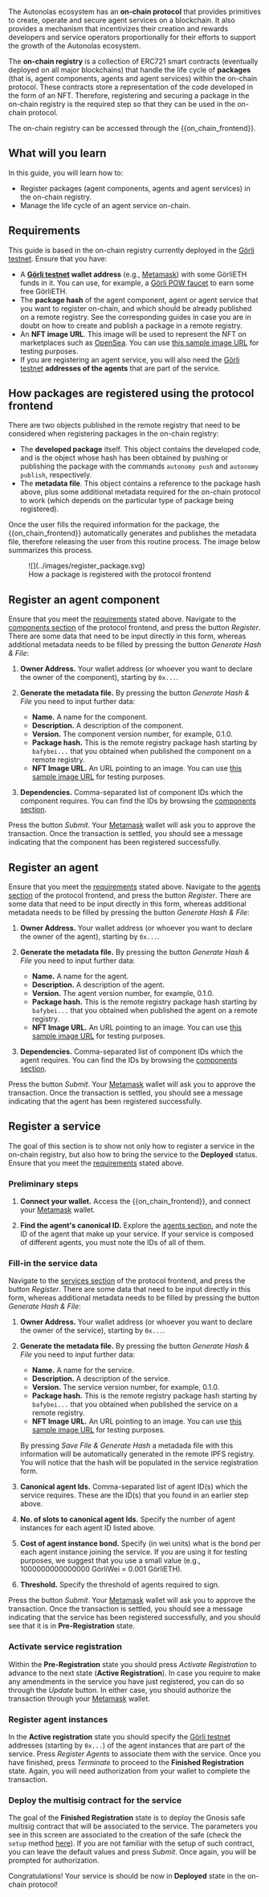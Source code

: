 The Autonolas ecosystem has an **on-chain protocol** that provides primitives to create, operate and secure agent services on a blockchain. It also provides a mechanism that incentivizes their creation and rewards developers and service operators proportionally for their efforts to support the growth of the Autonolas ecosystem.

The **on-chain registry** is a collection of ERC721 smart contracts (eventually deployed on all major blockchains) that handle the life cycle of **packages** (that is, agent components, agents and agent services) within the on-chain protocol. These contracts store a representation of the code developed in the form of an NFT.
Therefore, registering and securing a package in the on-chain registry is the required step so that they can be used in the on-chain protocol.

The on-chain registry can be accessed through the {{on_chain_frontend}}.

## What will you learn
In this guide, you will learn how to:

  * Register packages (agent components, agents and agent services) in the on-chain registry.
  * Manage the life cycle of an agent service on-chain.

## Requirements
This guide is based in the on-chain registry currently deployed in the [Görli testnet](https://goerli.net/). Ensure that you have:

  * A **[Görli testnet](https://goerli.net/) wallet address** (e.g., [Metamask](https://metamask.io/)) with some GörliETH funds in it. You can use, for example, a [Görli POW faucet](https://goerli-faucet.pk910.de/) to earn some free GörliETH.
  * The **package hash** of the agent component, agent or agent service that you want to register on-chain, and which should be already published on a remote registry. See the corresponding guides in case you are in doubt on how to create and publish a package in a remote registry.
  * An **NFT image URL**. This image will be used to represent the NFT on marketplaces such as [OpenSea](https://opensea.io/). You can use [this sample image URL](https://gateway.autonolas.tech/ipfs/Qmbh9SQLbNRawh9Km3PMEDSxo77k1wib8fYZUdZkhPBiev) for testing purposes.
  * If you are registering an agent service, you will also need the [Görli testnet](https://goerli.net/) **addresses of the agents** that are part of the service.


## How packages are registered using the protocol frontend
There are two objects published in the remote registry that need to be considered when registering packages in the on-chain registry:

  * The **developed package** itself. This object contains the developed code, and is the object whose hash has been obtained by pushing or publishing the package with the commands `autonomy push` and `autonomy publish`, respectively.
  * The **metadata file**. This object contains a reference to the package hash above, plus some additional metadata required for the on-chain protocol to work (which depends on the particular type of package being registered).

Once the user fills the required information for the package, the {{on_chain_frontend}} automatically generates and publishes the metadata file, therefore releasing the user from this routine process. The image below summarizes this process.

<figure markdown>
![](../images/register_package.svg)
<figcaption>How a package is registered with the protocol frontend</figcaption>
</figure>



## Register an agent component
Ensure that you meet the [requirements](#requirements) stated above.
Navigate to the [components section](https://protocol.autonolas.network/components) of the protocol frontend, and press the button _Register_.
There are some data that need to be input directly in this form, whereas additional metadata needs to be filled by pressing the button _Generate Hash & File_:

  1. **Owner Address.** Your wallet address (or whoever you want to declare the owner of the component), starting by `0x...`.

  2. **Generate the metadata file.** By pressing the button _Generate Hash & File_ you need to input further data:

      - **Name.** A name for the component.
      - **Description.** A description of the component.
      - **Version.** The component version number, for example, 0.1.0.
      - **Package hash.** This is the remote registry package hash starting by `bafybei...` that you obtained when published the component on a remote registry.
      - **NFT Image URL.** An URL pointing to an image. You can use [this sample image URL](https://gateway.autonolas.tech/ipfs/Qmbh9SQLbNRawh9Km3PMEDSxo77k1wib8fYZUdZkhPBiev) for testing purposes.

  3. **Dependencies.** Comma-separated list of component IDs which the component requires. You can find the IDs by browsing the [components section](https://protocol.autonolas.network/components).

Press the button _Submit_. Your  [Metamask](https://metamask.io/) wallet will ask you to approve the transaction.
Once the transaction is settled, you should see a message indicating that the component has been registered successfully.

## Register an agent
Ensure that you meet the [requirements](#requirements) stated above.
Navigate to the [agents section](https://protocol.autonolas.network/agents) of the protocol frontend, and press the button _Register_.
There are some data that need to be input directly in this form, whereas additional metadata needs to be filled by pressing the button _Generate Hash & File_:

  1. **Owner Address.** Your wallet address (or whoever you want to declare the owner of the agent), starting by `0x...`.

  2. **Generate the metadata file.** By pressing the button _Generate Hash & File_ you need to input further data:

      - **Name.** A name for the agent.
      - **Description.** A description of the agent.
      - **Version.** The agent version number, for example, 0.1.0.
      - **Package hash.** This is the remote registry package hash starting by `bafybei...` that you obtained when published the agent on a remote registry.
      - **NFT Image URL.** An URL pointing to an image. You can use [this sample image URL](https://gateway.autonolas.tech/ipfs/Qmbh9SQLbNRawh9Km3PMEDSxo77k1wib8fYZUdZkhPBiev) for testing purposes.

  3. **Dependencies.** Comma-separated list of component IDs which the agent requires. You can find the IDs by browsing the [components section](https://protocol.autonolas.network/components).

Press the button _Submit_. Your  [Metamask](https://metamask.io/) wallet will ask you to approve the transaction.
Once the transaction is settled, you should see a message indicating that the agent has been registered successfully.


## Register a service
The goal of this section is to show not only how to register a service in the on-chain registry, but also how to bring the service to the **Deployed** status.
Ensure that you meet the [requirements](#requirements) stated above.

### Preliminary steps
  1. **Connect your wallet.** Access the {{on_chain_frontend}}, and connect your [Metamask](https://metamask.io/) wallet.

  2. **Find the agent's canonical ID.** Explore the [agents section](https://protocol.autonolas.network/agents), and note the ID of the agent that make up your service. If your service is composed of different agents, you must note the IDs of all of them.


### Fill-in the service data

Navigate to the [services section](https://protocol.autonolas.network/services) of the protocol frontend, and press the button _Register_.
There are some data that need to be input directly in this form, whereas additional metadata needs to be filled by pressing the button _Generate Hash & File_:

  1. **Owner Address.** Your wallet address (or whoever you want to declare the owner of the service), starting by `0x...`.
  2. **Generate the metadata file.** By pressing the button _Generate Hash & File_ you need to input further data:

      - **Name.** A name for the service.
      - **Description.** A description of the service.
      - **Version.** The service version number, for example, 0.1.0.
      - **Package hash.** This is the remote registry package hash starting by `bafybei...` that you obtained when published the service on a remote registry.
      - **NFT Image URL.** An URL pointing to an image. You can use [this sample image URL](https://gateway.autonolas.tech/ipfs/Qmbh9SQLbNRawh9Km3PMEDSxo77k1wib8fYZUdZkhPBiev) for testing purposes.

      By pressing _Save File & Generate Hash_ a metadada file with this information will be automatically generated in the remote IPFS registry. You will notice that the hash will be populated in the service registration form.

  3. **Canonical agent Ids.** Comma-separated list of agent ID(s) which the service requires. These are the ID(s) that you found in an earlier step above.

  4. **No. of slots to canonical agent Ids.** Specify the number of agent instances for each agent ID listed above.

  5. **Cost of agent instance bond.** Specify (in wei units) what is the bond per each agent instance  joining the service. If you are using it for testing purposes, we suggest that you use a small value (e.g., 1000000000000000 GörliWei = 0.001 GörliETH).

  6. **Threshold.** Specify the threshold of agents required to sign.

Press the button _Submit_. Your  [Metamask](https://metamask.io/) wallet will ask you to approve the transaction.
Once the transaction is settled, you should see a message indicating that the service has been registered successfully, and you should see that it is in **Pre-Registration** state.

### Activate service registration
Within the **Pre-Registration** state you should press _Activate Registration_ to advance to the next state (**Active Registration**). In case you require to make any amendments in the service you have just registered, you can do so through the _Update_ button. In either case, you should authorize the transaction through your [Metamask](https://metamask.io/) wallet.

### Register agent instances
In the **Active registration** state you should specify the [Görli testnet](https://goerli.net/) addresses (starting by `0x...`) of the agent instances that are part of the service. Press _Register Agents_ to associate them with the service. Once you have finished, press _Terminate_ to proceed to the **Finished Registration** state. Again, you will need authorization from your wallet to complete the transaction.

### Deploy the multisig contract for the service
The goal of the **Finished Registration** state is to deploy the Gnosis safe multisig contract that will be associated to the service. The parameters you see in this screen are associated to the creation of the safe (check the `setup` method [here](https://github.com/safe-global/safe-contracts/blob/main/contracts/GnosisSafe.sol)). If you are not familiar with the setup of such contract, you can leave the default values and press _Submit_. Once again, you will be prompted for authorization.


 Congratulations! Your service is should be now in **Deployed** state in the on-chain protocol!
